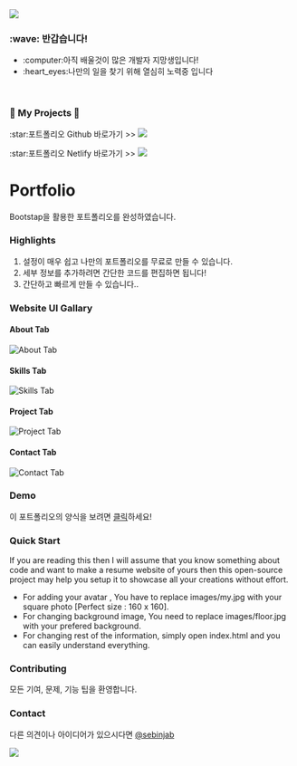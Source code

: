 <div align=left>
<img src="https://capsule-render.vercel.app/api?type=waving&height=220&section=header&color=gradient&customColorList=0,12,21,25,3&text=SEBIN's%20Portfolio!&fontSize=55&animation=blinking&fontAlignY=40" />	
</div>

<div align=left>
	<h3>:wave: 반갑습니다!</h3>
	<ul>
		<li>:computer:아직 배울것이 많은 개발자 지망생입니다!</li>
		<li>:heart_eyes:나만의 일을 찾기 위해 열심히 노력중 입니다</li>
	</ul>
</div>

<br>

<div align=left>
	<h3>🎨 My Projects 🎨</h3>
</div>
<div align=left>
	<p>:star:포트폴리오 Github 바로가기 >>
	<a href="https://wkdtpqls.github.io/Portfolio/" target="_blank">
		<img src="https://img.shields.io/badge/Portfolio-FF3633?style=flat&logo=Github&logoColor=white" />
	</a>
	</p>
	<p>:star:포트폴리오 Netlify 바로가기 >>
	<a href="https://javascript-porfolio.netlify.app/" target="_blank">
		<img src="https://img.shields.io/badge/Portfolio-00C7B7?style=flat&logo=Netlify&logoColor=white" />
	</a>
	</p>
</div>

# Portfolio
Bootstap을 활용한 포트폴리오를 완성하였습니다.

### Highlights
1. 설정이 매우 쉽고 나만의 포트폴리오를 무료로 만들 수 있습니다.
2. 세부 정보를 추가하려면 간단한 코드를 편집하면 됩니다!
3. 간단하고 빠르게 만들 수 있습니다..

### Website UI Gallary
#### About Tab
![About Tab](https://user-images.githubusercontent.com/112832631/206887334-2a17251e-8462-4db1-a120-6a4e933013b1.png)

#### Skills Tab
![Skills Tab](https://user-images.githubusercontent.com/112832631/206887350-929077ce-3970-40f6-ba86-1c644b05137d.png)

#### Project Tab
![Project Tab](https://user-images.githubusercontent.com/112832631/206887358-fc6fb02a-1877-4f7a-bd16-6a89b9279df0.png)


#### Contact Tab
![Contact Tab](https://user-images.githubusercontent.com/112832631/206887369-8d87b3a0-6312-42aa-a39e-8297d4c29d9b.png)


### Demo
이 포트폴리오의 양식을 보려면 [클릭](https://startbootstrap.com/theme/stylish-portfolio)하세요!

### Quick Start
If you are reading this then I will assume that you know something about code and want to make a resume website of yours then this open-source project may help you setup it to showcase all your creations without effort.
- For adding your avatar , You have to replace images/my.jpg with your square photo [Perfect size : 160 x 160].
- For changing background image, You need to replace images/floor.jpg with your prefered background.
- For changing rest of the information, simply open index.html and you can easily understand everything.


### Contributing
모든 기여, 문제, 기능 팁을 환영합니다.

### Contact

다른 의견이나 아이디어가 있으시다면 [@sebinjab](https://twitter.com/)

<!--footer-->
<div align=left>
<img src="https://capsule-render.vercel.app/api?section=footer&type=waving&color=gradient&customColorList=0,12,21,14,3&height=200&text=Thank%20You&fontSize=50&animation=blink&fontAlignY=70" />	
</div>
